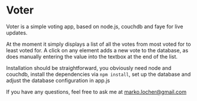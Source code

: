 # Voter

Voter is a simple voting app, based on node.js, couchdb and faye for live updates. 

At the moment it simply displays a list of all the votes from most voted for to least voted for. A click on any element adds a new vote to the database, as does manually entering the value into the textbox at the end of the list.

Installation should be straightforward, you obviously need node and couchdb, install the dependencies via `npm install`, set up the database and adjust the database configuration in app.js

If you have any questions, feel free to ask me at marko.locher@gmail.com
